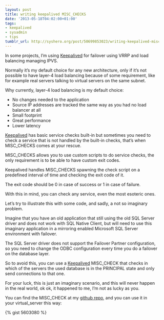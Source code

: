 ```yaml
---
layout: post
title: writing keepalived MISC_CHECKS
date: '2013-05-18T04:02:00+01:00'
tags:
- keepalived
- sysadmin
- tips
tumblr_url: http://syshero.org/post/50699853023/writing-keepalived-miscchecks
---
```

In some projects, I’m using [Keepalived](http://www.keepalived.org/) for failover using VRRP and load balancing managing IPVS.

Normally it’s my default choice for any new architecture, only if it’s not possible to have layer-4 load balancing because of some requirement, like for example real servers talking to virtual servers on the same subnet.
<!--more-->
Why currently, layer-4 load balancing is my default choice:

- No changes needed to the application
- Source IP addresses are tracked the same way as you had no load balancer at all
- Small footprint
- Great performance
- Lower latency

[Keepalived](http://www.keepalived.org/) has basic service checks built-in but sometimes you need to check a service that is not handled by the built-in checks, that’s when MISC_CHECKS comes at your rescue.

MISC_CHECKS allows you to use custom scripts to do service checks,  the only requirement is to be able to have custom exit codes.

Keepalived handles MISC_CHECKS spawning the check script on a predefined interval of time and checking the exit code of it.

The exit code should be 0 in case of success or 1 in case of failure.

With this in mind, you can check any service, even the most esoteric ones.

Let’s try to illustrate this with some code, and sadly, a not so imaginary problem.

Imagine that you have an old application that still using the old SQL Server driver and does not work with SQL Native Client, but will need to use this imaginary application in a mirroring enabled Microsoft SQL Server environment with failover.

The SQL Server driver does not support the Failover Partner configuration, so you need to change the ODBC configuration every time you do a failover on the database layer.

So to avoid this, you can use a [Keepalived](http://www.keepalived.org/) MISC_CHECK that checks in which of the servers the used database is in the PRINCIPAL state and only send connections to that one.

For your luck, this is just an imaginary scenario, and this will never happen in the real world, ok ok, it happened to me, I’m not as lucky as you.

You can find the MISC_CHECK at my [github repo](https://github.com/caquino/keepalived-checks), and you can use it in your virtual_server this way:

{% gist 5603080 %}
